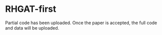 # RHGAT-first


Partial code has been uploaded. Once the paper is accepted, the full code and data will be uploaded.
